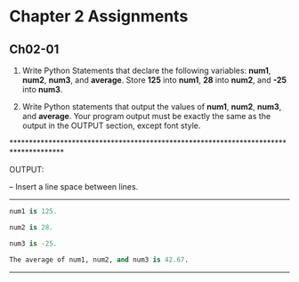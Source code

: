 # Chapter 2 Assignments

## Ch02-01
1. Write Python Statements that declare the following variables: **num1**, **num2**, **num3**, and **average**.  Store **125** into **num1**, **28** into **num2**, and **-25** into **num3**.

2. Write Python statements that output the values of **num1**, **num2**, **num3**, and **average**.  Your program output must be exactly the same as the output in the OUTPUT section, except font style.

\*************************************************************************************

OUTPUT:

&ndash; Insert a line space between lines.

*************************************************************************************
```py
num1 is 125.

num2 is 28.

num3 is -25.

The average of num1, num2, and num3 is 42.67.
```
*************************************************************************************
